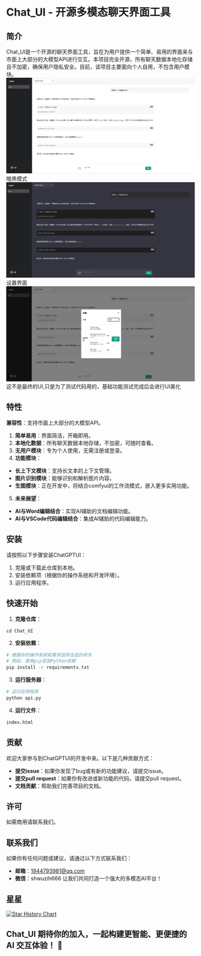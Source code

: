 # Chat_UI - 开源多模态聊天界面工具
## 简介
Chat_UI是一个开源的聊天界面工具，旨在为用户提供一个简单、易用的界面来与市面上大部分的大模型API进行交互。本项目完全开源，所有聊天数据本地化存储且不加密，确保用户隐私安全。目前，该项目主要面向个人自用，不包含用户模块。
![Chat_UI](https://github.com/CodermanYHZ/Chat_UI/blob/main/image/mainUI.png)
暗黑模式
![Chat_UI_dark](https://github.com/CodermanYHZ/Chat_UI/blob/main/image/mainUI_dark.png)
设置界面
![Chat_UI_dark](https://github.com/CodermanYHZ/Chat_UI/blob/main/image/subUI.png)
这不是最终的UI,只是为了测试代码用的，基础功能测试完成后会进行UI美化
## 特性
**兼容性**：支持市面上大部分的大模型API。
1. **简单易用**：界面简洁，开箱即用。
2. **本地化数据**：所有聊天数据本地存储，不加密，可随时查看。
3. **无用户模块**：专为个人使用，无需注册或登录。
4. **功能模块**：
- **长上下文模块**：支持长文本的上下文管理。
- **图片识别模块**：能够识别和解析图片内容。
- **生图模块**：正在开发中，将结合comfyui的工作流模式，嵌入更多实用功能。
5. **未来展望**：
- **AI与Word编辑结合**：实现AI辅助的文档编辑功能。
- **AI与VSCode代码编辑结合**：集成AI辅助的代码编辑能力。
## 安装
请按照以下步骤安装ChatGPTUI：
1. 克隆或下载此仓库到本地。
2. 安装依赖项（根据你的操作系统和开发环境）。
3. 运行应用程序。
## 快速开始
1. **克隆仓库**：
```bash\ngit clone https://github.com/CodermanYHZ/Chat_UI.git
cd Chat_UI
```
2. **安装依赖**：
```bash
# 根据你的操作系统和需求选择合适的命令
# 例如，使用pip安装Python依赖
pip install -r requirements.txt
```
3. **运行服务器**：
```bash
# 运行应用程序
python api.py
```
4. **运行文件**：
```bash
index.html
```
## 贡献
欢迎大家参与到ChatGPTUI的开发中来。以下是几种贡献方式：
- **提交issue**：如果你发现了bug或有新的功能建议，请提交issue。
- **提交pull request**：如果你有改进或新功能的代码，请提交pull request。
- **文档贡献**：帮助我们完善项目的文档。
## 许可
如需商用请联系我们。
## 联系我们
如果你有任何问题或建议，请通过以下方式联系我们：
- **邮箱**：1944793981@qq.com
- **微信**：shwuzih666
让我们共同打造一个强大的多模态AI平台！
## 星星
[![Star History Chart](https://api.star-history.com/svg?repos=CodermanYHZ/Chat_UI&type=Date)](https://star-history.com/#CodermanYHZ/Chat_UI&Date)
## Chat_UI 期待你的加入，一起构建更智能、更便捷的 AI 交互体验！ 🚀
